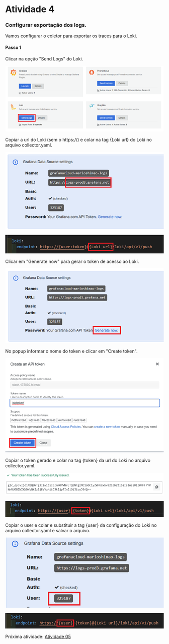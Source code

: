 # Atividade 4

### Configurar exportação dos logs.

Vamos configurar o coletor para exportar os traces para o Loki.

#### Passo 1
Clicar na opção "Send Logs" do Loki.

![Loki](images/loki.png)

Copiar a url do Loki (sem o https://) e colar na tag {Loki url} do Loki no arquivo collector.yaml.

![urlloki](images/lokiurl.png)

![urllokicollector](images/lokiurlcollector.png)

Clicar em "Generate now" para gerar o token de acesso ao Loki.

![lokitoken](images/lokitoken.png)

No popup informar o nome do token e clicar em "Create token".

![lokitoken2](images/lokitoken2.png)


Copiar o token gerado e colar na tag {token} da url do Loki no arquivo collector.yaml.

![lokitoken3](images/lokitoken3.png)

![lokitoken4](images/lokitoken4.png)

Copiar o user e colar e substituir a tag {user} da configuração do Loki no arquivo collector.yaml e salvar o arquivo.

![lokitoken5](images/lokitoken5.png)

![lokitoken6](images/lokitoken6.png)


Próxima atividade: [Atividade 05](05-atividade.md)
